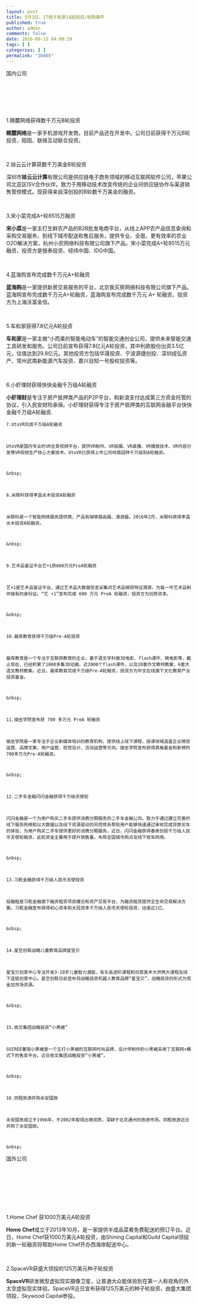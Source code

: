 ```yaml
---
layout: post
title: 5月3日，IT桔子收录18起投资/收购事件
published: true
author: admin
comments: false
date: 2016-09-15 04:09:29
tags: [ ]
categories: [ ]
permalink: "10465"
---
```

 国内公司 

&nbsp;  &nbsp; 

&nbsp;

&nbsp;

1.赐麓网络获得数千万元B轮投资

**赐麓网络**是一家手机游戏开发商，目前产品还在开发中。公司日前获得千万元B轮投资，陌陌、联络互动联合投资。

&nbsp;

2.铱云云计算获数千万美金B轮投资

深圳市**铱云云计算**有限公司是供应链电子商务领域的移动互联网软件公司，苹果公司北亚区ISV合作伙伴。致力于用移动技术改变传统的企业间供应链协作与渠道销售管控模式。现获得来自深创投的B轮数千万美金的融资。

&nbsp;

3.宋小菜完成A+轮8515万融资

**宋小菜**是一家主打生鲜农产品的B2B批发电商平台，从线上APP农产品信息查询和采购交易服务，到线下城市配送和售后服务，提供专业、全面、更有效率的农业O2O解决方案，杭州小农网络科技有限公司旗下产品。宋小菜完成A+轮8515万元融资，投资方是银泰投资、经纬中国、IDG中国。

&nbsp;

4.蓝海购宣布完成数千万元A+轮融资

**蓝海购**是一家提供新房交易服务的平台，北京我买房网络科技有限公司旗下产品。蓝海购宣布完成数千万元A+轮融资，蓝海购宣布完成数千万元 A+ 轮融资，投资方为上海沃富金信。

&nbsp;

5.车和家获得7.8亿元A轮投资

**车和家**是一家主做“小而美的智能电动车”的智能交通创业公司，提供未来智能交通工具研发和服务。公司日前宣布获得7.8亿元A轮投资，其中利欧股份出资3.5亿元，估值达到29.8亿元。其他投资方包括华晟投资、宁波源捷创投、深圳成弘资产、常州武南新能源汽车投资、嘉兴自知一号股权投资等。

&nbsp;

6.小虾理财获得快快金融千万级A轮融资

**小虾理财**是专注于房产抵押类产品的P2P平台，和新浪支付达成第三方资金托管的协议，引入民安财险承保。小虾理财获得专注于房产抵押类的互联网金融平台快快金融千万级A轮融资.


  
    7.UtoVR完成千万级A轮融资
  
  
  
    UtoVR是国内专业的VR全景视频平台，提供VR制作、VR拍摄、VR直播、VR播放技术、VR内容分发等VR视频生产核心方案技术。UtoVR已获得上市公司岭南园林千万级别A轮融资。
  
  
  
    &nbsp;
  
  
  
    8.米联科获得孝昌水木投资A轮融资
  
  
  
    米联科是一个智能网络服务提供商，产品有咖啡路由器、漫游器。2016年2月，米联科获得孝昌水木投资A轮融资。
  
  
  
    &nbsp;
  
  
  
    9.艺术品鉴证平台艺+1获600万元PreA轮融资
  
  
  
    艺+1是艺术品鉴证平台，通过艺术品大数据信息采集对艺术品微观特征溯源，为每一件艺术品制作独有的身份证。“艺 +1”宣布完成 600 万元 PreA 轮融资，投资方为创势资本。
  
  
  
    &nbsp;
  
  
  
    10.最库教育获得千万级Pre-A轮投资
  
  
  
    最库教育是一个专注于互联网教育的企业，基于语文学科做3D电影、flash课件、微电影等，截止现在，已经积累了1000多集3D动画，近2000个flash课件，以及20套作文教材教案、6套大语文教材教案。近日，最库教育完成千万级Pre-A轮融资，投资方为中文在线旗下文化教育产业投资基金。
  
  
  
    &nbsp;
  
  
  
    11.插坐学院宣布获 700 多万元 PreA 轮融资
  
  
  
    插坐学院是一家专注于企业新媒体培训的教育机构，提供线上线下课程，授课领域涵盖企业微信运营、品牌文案、用户运营、视觉设计、活动运营等方向。插坐学院宣布获得真格基金和新榜的700多万元Pre-A轮融资。
  
  
  
    &nbsp;
  
  
  
    12.二手车金融闪闪金融获得千万级天使轮
  
  
  
    闪闪金融是一个为用户购买二手车提供消费分期服务的二手车金融公司。致力于通过建立完善的线下服务网络和以大数据以及线下资源驱动的风控体系帮助用户能够快速通过审核完成贷款买车的体验，为用户购买二手车提供更好的消费分期服务。近日，闪闪金融获得春泉创投千万级人民币天使轮融资，此轮资金主要用于提升销售量，布局全国城市网点及线下收车网络。
  
  
  
    &nbsp;
  
  
  
    13.习乾金融获得千万级人民币天使投资
  
  
  
    投融租是习乾金融旗下融资租赁项目撮合和资产交易平台，为融资租赁提供全生命交易解决方案。习乾金融宣布获得初心资本和太冠资本千万级人民币天使轮投资，估值近1亿。
  
  
  
    &nbsp;
  
  
  
    14.星空创联战略儿童教育品牌星宝贝
  
  
  
    星宝贝创意中心专注开发3-10岁儿童智力潜能，有乐高进阶课程和创意美术大师两大课程及线下连锁创意中心。星空创联日前宣布将战略投资机器人教育品牌“星宝贝”，战略投资的形式为现金加市场资源。
  
  
  
    &nbsp;
  
  
  
    15.依文集团战略投资“小黑裙”
  
  
  
    SOIREE奢瑞小黑裙是一个主打小黑裙的互联网时尚品牌，设计师制作的小黑裙采用了互联网+模式下的售卖平台。近日依文集团战略投资“小黑裙”。
  
  
  
    &nbsp;
  
  
  
    16.同程旅游并购永安国旅
  
  
  
    永安国旅成立于1996年，于2002年取得出境资质，深耕于北京通州的旅游市场。同程旅游近日并购了永安国旅。
  
  
  
    &nbsp;
   国外公司


&nbsp;

&nbsp;  &nbsp; 

&nbsp;

&nbsp;

1.Home Chef 获1000万美元A轮投资

**Home Chef**成立于2013年10月，是一家提供半成品菜肴免费配送的预订平台。近日，Home Chef获1000万美元A轮投资，由Shining Capital和Guild Capital领投的新一轮融资将帮助Home Chef开办西海岸配送中心。

&nbsp;

2.SpaceVR获盛大领投的125万美元种子轮投资

**SpaceVR**研发微型虚拟现实摄像卫星，让普通大众能体验到在第一人称视角的外太空虚拟现实体验。SpaceVR近日宣布获得125万美元的种子轮投资，由盛大集团领投，Skywood Capital参投。 